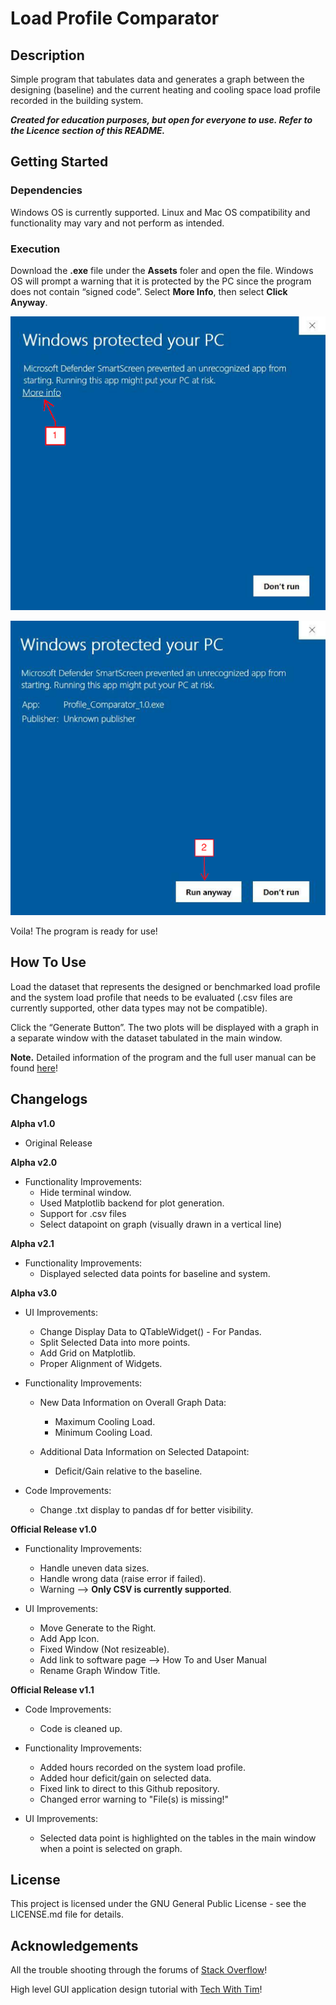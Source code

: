 # Load Profile Comparator
## Description
Simple program that tabulates data and generates a graph between the designing (baseline) and the current heating and cooling space load profile recorded in the building system.

***Created for education purposes, but open for everyone to use. Refer to the Licence section of this README.***

## Getting Started

### Dependencies
Windows OS is currently supported. Linux and Mac OS compatibility and functionality may vary and not perform as intended.

### Execution

Download the **.exe** file under the **Assets** foler and open the file. Windows OS will prompt a warning that it is protected by the PC since the program does not contain “signed code”. Select **More Info**, then select **Click Anyway**. 

![More_info](./more_info.png)

![Clcik_anyway](./click_anyway.png)

Voila! The program is ready for use!

## How To Use
Load the dataset that represents the designed or benchmarked load profile and the system load profile that needs to be evaluated (.csv files are currently supported, other data types may not be compatible).

Click the “Generate Button”. The two plots will be displayed with a graph in a separate window with the dataset tabulated in the main window.

**Note.** Detailed information of the program and the full user manual can be found [here](https://docs.google.com/document/d/1ClcJnKmzTSIvLDunIid1eV5g29stwNJC4oaI_Cu-q2A/edit?usp=sharing)!

## Changelogs

**Alpha v1.0**
- Original Release

**Alpha v2.0**
- Functionality Improvements:
    * Hide terminal window.
    * Used Matplotlib backend for plot generation.
    * Support for .csv files
    * Select datapoint on graph (visually drawn in a vertical line)

**Alpha v2.1**

- Functionality Improvements:
    * Displayed selected data points for baseline and system.

**Alpha v3.0**

- UI Improvements:
    * Change Display Data to QTableWidget() - For Pandas.
    * Split Selected Data into more points.
    * Add Grid on Matplotlib.
    * Proper Alignment of Widgets.

- Functionality Improvements:
    *  New Data Information on Overall Graph Data:
        * Maximum Cooling Load.
        * Minimum Cooling Load.
     
    * Additional Data Information on Selected Datapoint:
        * Deficit/Gain relative to the baseline.

- Code Improvements: 
    * Change .txt display to pandas df for better visibility.

**Official Release v1.0**

- Functionality Improvements:
    * Handle uneven data sizes.
    * Handle wrong data (raise error if failed).
    * Warning --> **Only CSV is currently supported**.

- UI Improvements:
    * Move Generate to the Right.
    * Add App Icon.
    * Fixed Window (Not resizeable).
    * Add link to software page --> How To and User Manual
    * Rename Graph Window Title.

**Official Release v1.1**

- Code Improvements:
    * Code is cleaned up.

- Functionality Improvements:
    * Added hours recorded on the system load profile.
    * Added hour deficit/gain on selected data.
    * Fixed link to direct to this Github repository.
    * Changed error warning to "File(s) is missing!"

- UI Improvements:
    * Selected data point is highlighted on the tables in the main window when a point is selected on graph.

## License
This project is licensed under the GNU General Public License - see the LICENSE.md file for details.

## Acknowledgements
All the trouble shooting through the forums of [Stack Overflow](https://stackoverflow.com/)!

High level GUI application design tutorial with [Tech With Tim](https://www.youtube.com/@TechWithTim)!



